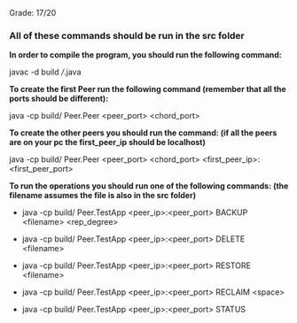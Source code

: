 Grade: 17/20

### All of these commands should be run in the src folder

**In order to compile the program, you should run the following command:**

javac -d build */*.java

**To create the first Peer run the following command (remember that all the ports should be different):**

java -cp build/ Peer.Peer <peer_port> <chord_port>

**To create the other peers you should run the command:
(if all the peers are on your pc the first_peer_ip should be localhost)**

java -cp build/ Peer.Peer <peer_port> <chord_port> <first_peer_ip>:<first_peer_port>

**To run the operations you should run one of the following commands:
(the filename assumes the file is also in the src folder)**

* java -cp build/ Peer.TestApp <peer_ip>:<peer_port> BACKUP \<filename> <rep_degree>

* java -cp build/ Peer.TestApp <peer_ip>:<peer_port> DELETE \<filename>

* java -cp build/ Peer.TestApp <peer_ip>:<peer_port> RESTORE \<filename>

* java -cp build/ Peer.TestApp <peer_ip>:<peer_port> RECLAIM \<space>

* java -cp build/ Peer.TestApp <peer_ip>:<peer_port> STATUS
